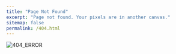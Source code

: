 ```yaml
---
title: "Page Not Found"
excerpt: "Page not found. Your pixels are in another canvas."
sitemap: false
permalink: /404.html
---
```


![404_ERROR](https://i.stack.imgur.com/6M513.png)
